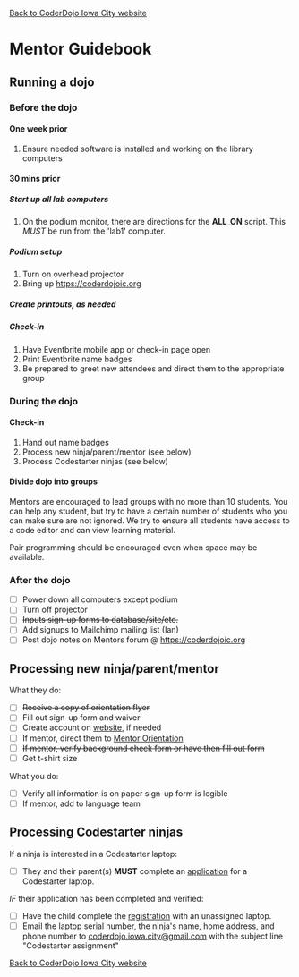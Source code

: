[Back to CoderDojo Iowa City website](https://coderdojoic.org)
# Mentor Guidebook

## Running a dojo
### Before the dojo
#### One week prior
1. Ensure needed software is installed and working on the library computers

#### 30 mins prior
##### Start up all lab computers
1. On the podium monitor, there are directions for the **ALL_ON** script.  This *MUST* be run from the 'lab1' computer.

##### Podium setup
1. Turn on overhead projector
1. Bring up https://coderdojoic.org

##### Create printouts, as needed
  
##### Check-in
1. Have Eventbrite mobile app or check-in page open
1. Print Eventbrite name badges
1. Be prepared to greet new attendees and direct them to the appropriate group

### During the dojo

#### Check-in
1. Hand out name badges
1. Process new ninja/parent/mentor (see below)
1. Process Codestarter ninjas (see below)

#### Divide dojo into groups
Mentors are encouraged to lead groups with no more than 10 students.  You can help any student, but try to have a certain number of students who you can make sure are not ignored.  We try to ensure all students have access to a code editor and can view learning material.  

Pair programming should be encouraged even when space may be available.

### After the dojo
  - [ ] Power down all computers except podium
  - [ ] Turn off projector
  - [ ] ~~Inputs sign-up forms to database/site/etc.~~
  - [ ] Add signups to Mailchimp mailing list (Ian)
  - [ ] Post dojo notes on Mentors forum @ https://coderdojoic.org

## Processing new ninja/parent/mentor
What they do:
  - [ ] ~~Receive a copy of orientation flyer~~
  - [ ] Fill out sign-up form ~~and waiver~~
  - [ ] Create account on [website](https://coderdojoic.org), if needed
  - [ ] If mentor, direct them to [Mentor Orientation](Mentor_Orientation.md)
  - [ ] ~~If mentor, verify background check form or have then fill out form~~
  - [ ] Get t-shirt size

What you do:
  - [ ] Verify all information is on paper sign-up form is legible
  - [ ] If mentor, add to language team

## Processing Codestarter ninjas
If a ninja is interested in a Codestarter laptop:
  - [ ] They and their parent(s) __MUST__ complete an [application](https://codestarter.wufoo.com/forms/child-survey/) for a Codestarter laptop.

_IF_ their application has been completed and verified:
  - [ ] Have the child complete the [registration](https://codestarter.org/start) with an unassigned laptop.
  - [ ] Email the laptop serial number, the ninja's name, home address, and phone number to coderdojo.iowa.city@gmail.com with the subject line "Codestarter assignment"

[Back to CoderDojo Iowa City website](https://coderdojoic.org)
